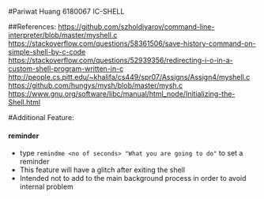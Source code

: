 #Pariwat Huang 6180067 IC-SHELL

##References:
https://github.com/szholdiyarov/command-line-interpreter/blob/master/myshell.c
https://stackoverflow.com/questions/58361506/save-history-command-on-simple-shell-by-c-code
https://stackoverflow.com/questions/52939356/redirecting-i-o-in-a-custom-shell-program-written-in-c
http://people.cs.pitt.edu/~khalifa/cs449/spr07/Assigns/Assign4/myshell.c
https://github.com/hungys/mysh/blob/master/mysh.c
https://www.gnu.org/software/libc/manual/html_node/Initializing-the-Shell.html

#Additional Feature:

#### reminder
- type `remindme <no of seconds> "What you are going to do"` to set a reminder
- This feature will have a glitch after exiting the shell 
- Intended not to add to the main background process in order to avoid internal problem
